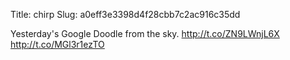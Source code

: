 Title: chirp
Slug: a0eff3e3398d4f28cbb7c2ac916c35dd

Yesterday's Google Doodle from the sky. <a href="http://t.co/ZN9LWnjL6X">http://t.co/ZN9LWnjL6X</a> <a href="http://t.co/MGl3r1ezTO">http://t.co/MGl3r1ezTO</a>
